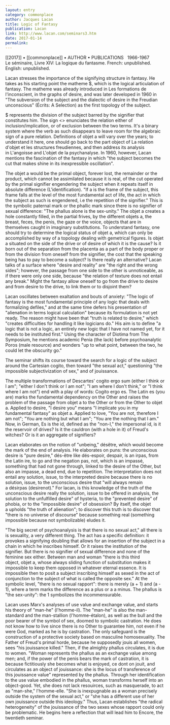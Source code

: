 ```yaml
---
layout: entry
category: commonplace
author: Jacques Lacan
title: Logic of Fantasy
publication: Lacan
link: http://www.lacan.com/seminars3.htm
date: 2017-01-14
permalink: 
---
```


[[2017]] • [[commonplace]] • AUTHOR • PUBLICATIONS 
 
1966-1967	
Le séminaire, Livre XIV: La logique du fantasme.
French: unpublished.
English: unpublished.

Lacan stresses the importance of the signifying structure in fantasy. He takes as his starting point the matheme $, which is the logical articulation of fantasy. The matheme was already introduced in Les formations de l'inconscient, in the graphs of desire, and was later developed in 1960 in "The subversion of the subject and the dialectic of desire in the Freudian unconscious" (Écrits: A Selection) as the first topology of the subject.

$ represents the division of the subject barred by the signifier that constitutes him. The sign <> enunciates the relation either of inclusion/implication, or of exclusion between the two terms. It's a binary system where the verb as such disappears to leave room for the algebraic sign of a pure relation. Definitions of objet a will vary over the years; to understand it here, one should go back to the part object of La relation d'objet et les structures freudiennes, and then address its analysis in L'angoisse and L'objet de la psychanalyse. In 1960, however, Lacan mentions the fascination of the fantasy in which "the subject becomes the cut that makes shine in its inexpressible oscillation".

The objet a would be the primal object, forever lost, the remainder or the product, which cannot be assimilated because it is real, of the cut operated by the primal signifier engendering the subject when it repeats itself in absolute difference (L'identification). "If a is the frame of the subject, this frame falls at the level of the most fundamental act of life, the act in which the subject as such is engendered, i.e the repetition of the signifier." This is the symbolic paternal mark or the phallic mark since there is no signifier of sexual difference: "The phallus alone is the sex-unity." The objet a creates a hole constantly filled, in the partial frives, by the different objets a, the breast, feces, the penis, the gaze or the voice, objects that are in themselves caught in imaginary substitutions. To understand fantasy, one should try to determine the logical status of objet a, which can only be accomplished by way of a topology dealing with gemetrical figures. Is objet a situated on the side of the drive or of desire of which it is the cause? Is it born out of the separation from the placenta as a part of the body proper or from the division from oneself from the signifier, the cost that the speaking being has to pay to become a subject? Is there really an alternative? Lacan talks of a surface where "desire and reality" are "the right and the wrong sides"; however, the passage from one side to the other is unnoticeable, as if there were only one side, because "the relation of texture does not entail any break." Might the fantasy allow oneself to go from the drive to desire and from desire to the drive, to link them or to disjoint them?

Lacan oscillates between exaltation and bouts of anxiety: "The logic of fantasy is the most fundamental principle of any logic that deals with formalizing defiles," and at the same time defers his presentation of "alienation in terms logical calculation" because its formulation is not yet ready. The reason might have been that "truth is related to desire," which "creates difficulties for handling it like logicians do." His aim is to define "a logic that is not a logic, an entirely new logic that I have not named yet, for it needs to be instituted first." Using the character of Diotima from The Symposium, he mentions academic Penia (the lack) before psychoanalytic Poros (male resource) and wonders "up to what point, between the two, he could let the obscurity go."

The seminar shifts its course toward the search for a logic of the subject around the Cartesian cogito, then toward "the sexual act," questioning "the impossible subjectivization of sex," and of jouissance.

The multiple transformations of Descartes' cogito ergo sum (either I think or I am"; "either I don't think or I am not"; "I am where I don't think," or "I think where I am not") end with a play of words: Cogito ergo es. The Latin es (you are) marks the fundamental dependency on the Other and raises the problem of the passage from objet a to the Other or from the Other to objet a. Applied to desire, "I desire you" means "I implicate you in my fundamental fantasy" as objet a. Applied to love, "You are not, therefore I am not"; "You are nothing but what I am"; "You are the nothing that I am." Now, in German, Es is the id, defined as the "non-I," the impersonal id, is it the reservoir of drives? Is it the cauldron (with a hole in it) of Freud's witches? Or is it an aggregate of signifiers?

Lacan elaborates on the notion of "unbeing," désêtre, which would become the mark of the end of analysis. He elaborates on puns: the unconscious desire is "pure desire," dés-être like dés-espoir, despair, is an irpas, from the Latin ire, to go and the negation pas, not, which is an impassé, something that had not gone through, linked to the desire of the Other, but also an impasse, a dead end, due to repetition. The interpretation does not entail any solution, issue, to the interpreted desire because there is no solution, issue, to the unconscious desire that "will always remain a désirpas (desirenot)." For lacan, is this knowledge of the truth of the unconscious desire really the solution, issue to be offered in analysis, the solution to the unfulfilled desire" of hysteria, to the "prevented desire" of phobia, or to the "impossible desire" of obsession? By itself, the objet a upholds "the truth of alienation"; to discover this truth is to discover that "there is no universe of discourse" because something real (something impossible because not symbolizable) eludes it.

"The big secret of psychoanalysis is that there is no sexual act," all there is is sexuality, a very different thing. The act has a specific definition: it provokes a signifying doubling that allows for an insertion of the subject in a chain in which he inscribes himself. Or it raises the institution of the signifier. But there is no signifier of sexual difference and none of the feminine sex either. Between man and woman "there is this third object, objet a, whose always sliding function of substitution makes it impossible to keep them opposed in whatever eternal essence. It is impossible then to posit a subject inscribing himself as sexed in the act of conjunction to the subject of what is called the opposite sex." At the symbolic level, "there is no sexual rapport": there is merely (a + 1) and (a - 1), where a term marks the difference as a plus or a a minus. The phallus is "the sex-unity": the 1 symbolizes the incommensurable.

Lacan uses Marx's analyses of use value and exchange value, and starts his theory of "man-he" (l'homme-il). The "man-he" is also the man-standard and the man-stallion (l'homme-étalon), as well as the bull and the poor bearer of the symbol of sex, doomed to symbolic castration. He does not know how to live since there is no Other to guarantee him, not even if he were God, marked as he is by castration. The only safeguard is the construction of a protective society based on masculine homosexuality. The Father of Freud's primal horde, because he supposedly jouis all women, sees "his jouissance killed." Then, if the almighty phallus circulates, it is due to women. "Woman represents the phallus as an exchange value among men; and, if the power of the penis bears the mark of castration, it is because fictitiously she becomes what is enjoyed, ce dont on jouit, and circulates as an object of jouissance: she is the locus of transference of this jouissance value" represented by the phallus. Through her identification to the use value embodied in the phallus, woman transforms herself into an object-good. Yet, she does not lack resouirces, such as masquerade, to act as "man-she," l'homme-elle. "She is inexpugnable as a woman precisely outside the system of the sexual act," or "she has a different use of her own jouissance outside this ideology." Thus, Lacan establishes "the radical heterogeneity" of the jouissance of the two sexes whose rapport could only be problematic. He begins here a reflection that will lead him to Encore, the twentieth seminar.
